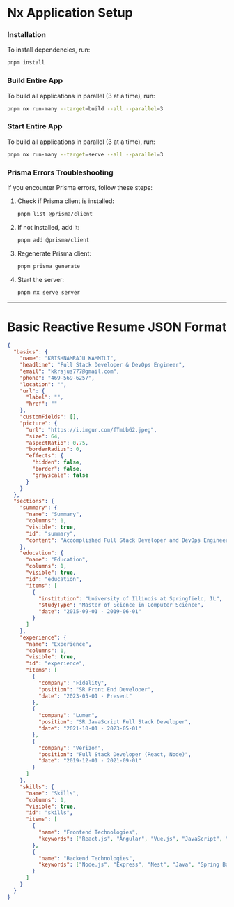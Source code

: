 # Nx Application Setup

### Installation
To install dependencies, run:
```sh
pnpm install
```

### Build Entire App
To build all applications in parallel (3 at a time), run:
```sh
pnpm nx run-many --target=build --all --parallel=3
```

### Start Entire App
To build all applications in parallel (3 at a time), run:
```sh
pnpm nx run-many --target=serve --all --parallel=3
```

### Prisma Errors Troubleshooting
If you encounter Prisma errors, follow these steps:
1. Check if Prisma client is installed:
   ```sh
   pnpm list @prisma/client
   ```
2. If not installed, add it:
   ```sh
   pnpm add @prisma/client
   ```
3. Regenerate Prisma client:
   ```sh
   pnpm prisma generate
   ```
4. Start the server:
   ```sh
   pnpm nx serve server
   ```

---

# Basic Reactive Resume JSON Format

```json
{
  "basics": {
    "name": "KRISHNAMRAJU KAMMILI",
    "headline": "Full Stack Developer & DevOps Engineer",
    "email": "kkrajus777@gmail.com",
    "phone": "469-569-6257",
    "location": "",
    "url": {
      "label": "",
      "href": ""
    },
    "customFields": [],
    "picture": {
      "url": "https://i.imgur.com/fTmUbG2.jpeg",
      "size": 64,
      "aspectRatio": 0.75,
      "borderRadius": 0,
      "effects": {
        "hidden": false,
        "border": false,
        "grayscale": false
      }
    }
  },
  "sections": {
    "summary": {
      "name": "Summary",
      "columns": 1,
      "visible": true,
      "id": "summary",
      "content": "Accomplished Full Stack Developer and DevOps Engineer with 7-8 years of experience in dynamic environments. Expertise in React.js, Angular, Vue.js, Node.js, and DevOps methodologies. Recognized for prototyping over 70 product features annually at Lumen, earning the 2022 Employee of the Year award and recently awarded Most Valuable Associate (MVA) at Fidelity for Q2 2024, credited for consistent productivity and effective issue resolution."
    },
    "education": {
      "name": "Education",
      "columns": 1,
      "visible": true,
      "id": "education",
      "items": [
        {
          "institution": "University of Illinois at Springfield, IL",
          "studyType": "Master of Science in Computer Science",
          "date": "2015-09-01 - 2019-06-01"
        }
      ]
    },
    "experience": {
      "name": "Experience",
      "columns": 1,
      "visible": true,
      "id": "experience",
      "items": [
        {
          "company": "Fidelity",
          "position": "SR Front End Developer",
          "date": "2023-05-01 - Present"
        },
        {
          "company": "Lumen",
          "position": "SR JavaScript Full Stack Developer",
          "date": "2021-10-01 - 2023-05-01"
        },
        {
          "company": "Verizon",
          "position": "Full Stack Developer (React, Node)",
          "date": "2019-12-01 - 2021-09-01"
        }
      ]
    },
    "skills": {
      "name": "Skills",
      "columns": 1,
      "visible": true,
      "id": "skills",
      "items": [
        {
          "name": "Frontend Technologies",
          "keywords": ["React.js", "Angular", "Vue.js", "JavaScript", "HTML5", "CSS3"]
        },
        {
          "name": "Backend Technologies",
          "keywords": ["Node.js", "Express", "Nest", "Java", "Spring Boot", "MongoDB"]
        }
      ]
    }
  }
}
```




